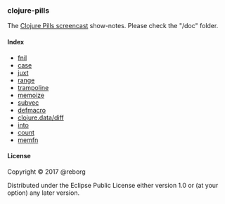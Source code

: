 ### clojure-pills

The [Clojure Pills screencast](https://www.youtube.com/channel/UCH0CkLvbv6yEyrUnw9qujpQ) show-notes. Please check the "/doc" folder.

#### Index

* [fnil](https://github.com/reborg/clojure-pills/blob/master/doc/001-fnil.md)
* [case](https://github.com/reborg/clojure-pills/blob/master/doc/002-case.md)
* [juxt](https://github.com/reborg/clojure-pills/blob/master/doc/003-juxt.md)
* [range](https://github.com/reborg/clojure-pills/blob/master/doc/004-range.md)
* [trampoline](https://github.com/reborg/clojure-pills/blob/master/doc/005-trampoline.md)
* [memoize](https://github.com/reborg/clojure-pills/blob/master/doc/006-memoize.md)
* [subvec](https://github.com/reborg/clojure-pills/blob/master/doc/007-subvec.md)
* [defmacro](https://github.com/reborg/clojure-pills/blob/master/doc/008-defmacro.md)
* [clojure.data/diff](https://github.com/reborg/clojure-pills/blob/master/doc/009-diff.md)
* [into](https://github.com/reborg/clojure-pills/blob/master/doc/010-into.md)
* [count](https://github.com/reborg/clojure-pills/blob/master/doc/011-count.md)
* [memfn](https://github.com/reborg/clojure-pills/blob/master/doc/012-memfn.md)

#### License

Copyright © 2017 @reborg

Distributed under the Eclipse Public License either version 1.0 or (at your option) any later version.
